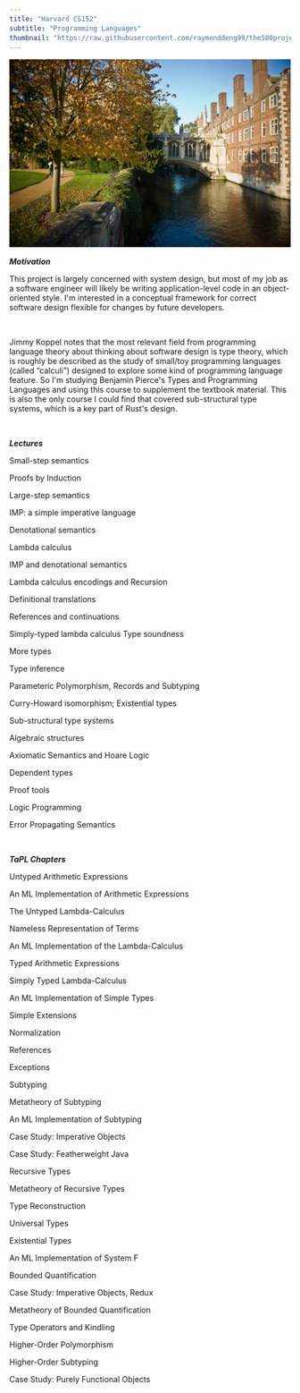 ```yaml
---
title: "Harvard CS152"
subtitle: "Programming Languages"
thumbnail: "https://raw.githubusercontent.com/raymonddeng99/the500project/master/app/assets/harvard.png"
---
```


![](https://raw.githubusercontent.com/raymonddeng99/the500project/master/app/assets/cambridge.jpeg)

_**Motivation**_

This project is largely concerned with system design, but most of my job as a software engineer will likely be writing application-level code in an object-oriented style. I'm interested in a conceptual framework for correct software design flexible for changes by future developers.

&nbsp;   &nbsp;   &nbsp;

Jimmy Koppel notes that the most relevant field from programming language theory about thinking about software design is type theory, which is roughly be described as the study of small/toy programming languages (called “calculi”) designed to explore some kind of programming language feature. So I'm studying Benjamin Pierce's Types and Programming Languages and using this course to supplement the textbook material. This is also the only course I could find that covered sub-structural type systems, which is a key part of Rust's design.

&nbsp;   &nbsp;   &nbsp;   &nbsp;   &nbsp;

_**Lectures**_

Small-step semantics

Proofs by Induction

Large-step semantics

IMP: a simple imperative language

Denotational semantics

Lambda calculus

IMP and denotational semantics

Lambda calculus encodings and Recursion

Definitional translations

References and continuations

Simply-typed lambda calculus Type soundness

More types

Type inference

Parameteric Polymorphism, Records and Subtyping

Curry-Howard isomorphism; Existential types

Sub-structural type systems

Algebraic structures

Axiomatic Semantics and Hoare Logic

Dependent types

Proof tools

Logic Programming

Error Propagating Semantics

&nbsp;   &nbsp;   &nbsp;   &nbsp;   &nbsp;

_**TaPL Chapters**_

Untyped Arithmetic Expressions

An ML Implementation of Arithmetic Expressions

The Untyped Lambda-Calculus

Nameless Representation of Terms

An ML Implementation of the Lambda-Calculus

Typed Arithmetic Expressions

Simply Typed Lambda-Calculus

An ML Implementation of Simple Types

Simple Extensions

Normalization

References

Exceptions

Subtyping

Metatheory of Subtyping

An ML Implementation of Subtyping

Case Study: Imperative Objects

Case Study: Featherweight Java

Recursive Types

Metatheory of Recursive Types

Type Reconstruction

Universal Types

Existential Types

An ML Implementation of System F

Bounded Quantification

Case Study: Imperative Objects, Redux

Metatheory of Bounded Quantification

Type Operators and Kindling

Higher-Order Polymorphism

Higher-Order Subtyping

Case Study: Purely Functional Objects